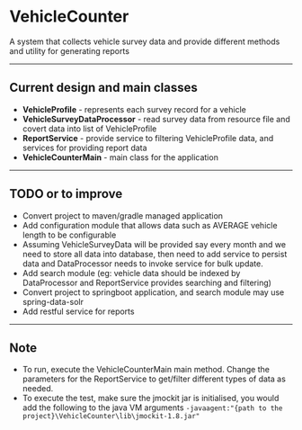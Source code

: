 # VehicleCounter
A system that collects vehicle survey data and provide different methods and utility for generating reports

------------
## Current design and main classes
- **VehicleProfile** - represents each survey record for a vehicle
- **VehicleSurveyDataProcessor** - read survey data from resource file and covert data into list of VehicleProfile
- **ReportService** - provide service to filtering VehicleProfile data, and services for providing report data
- **VehicleCounterMain** - main class for the application


------------
## TODO or to improve
- Convert project to maven/gradle managed application
- Add configuration module that allows data such as AVERAGE vehicle length to be configurable
- Assuming VehicleSurveyData will be provided say every month and we need to store all data into database, then need to add service to persist data and DataProcessor needs to invoke service for bulk update.
- Add search module (eg: vehicle data should be indexed by DataProcessor and ReportService provides searching and filtering)
- Convert project to springboot application, and search module may use spring-data-solr
- Add restful service for reports

------------
## Note
- To run, execute the VehicleCounterMain main method. Change the parameters for the ReportService to get/filter different types of data as needed. 
- To execute the test, make sure the jmockit jar is initialised, you would add the following to the java VM arguments
`-javaagent:"{path to the project}\VehicleCounter\lib\jmockit-1.8.jar" `

